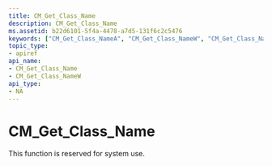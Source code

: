 ```yaml
---
title: CM_Get_Class_Name
description: CM_Get_Class_Name
ms.assetid: b22d6101-5f4a-4478-a7d5-131f6c2c5476
keywords: ["CM_Get_Class_NameA", "CM_Get_Class_NameW", "CM_Get_Class_Name Device and Driver Installation"]
topic_type:
- apiref
api_name:
- CM_Get_Class_Name
- CM_Get_Class_NameW
api_type:
- NA
---
```


# CM_Get_Class_Name

This function is reserved for system use.





 

 





